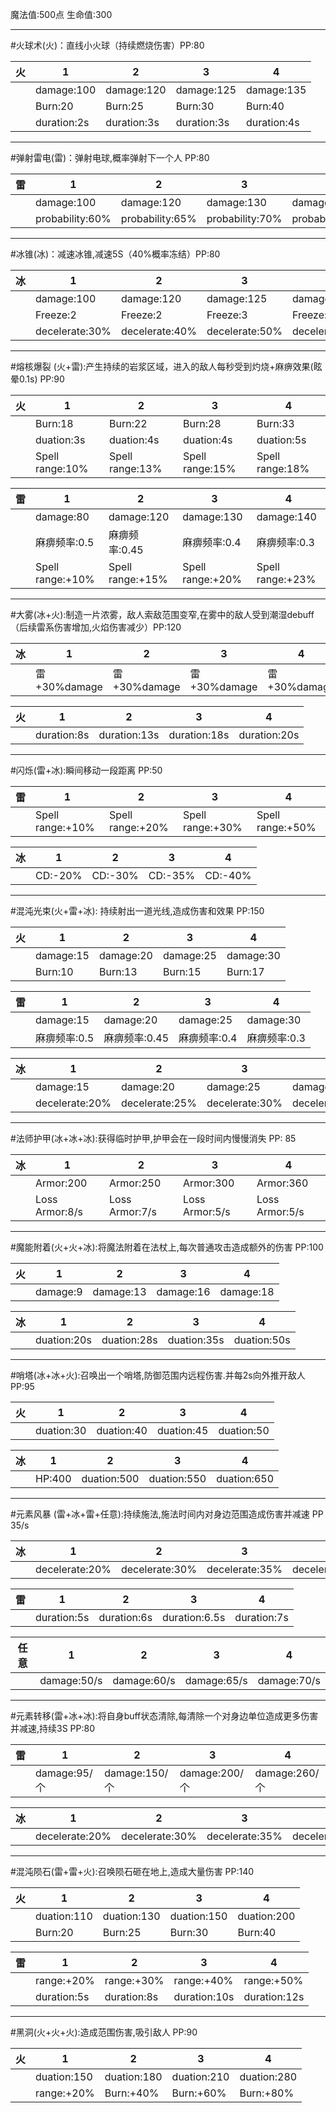 魔法值:500点 生命值:300

---

#火球术(火)：直线小火球（持续燃烧伤害）PP:80

| 火   | 1           | 2           | 3           | 4           |
| --- | ----------- | ----------- | ----------- | ----------- |
|     | damage:100  | damage:120  | damage:125  | damage:135  |
|     | Burn:20     | Burn:25     | Burn:30     | Burn:40     |
|     | duration:2s | duration:3s | duration:3s | duration:4s |

---

#弹射雷电(雷)：弹射电球,概率弹射下一个人 PP:80

| 雷   | 1               | 2               | 3               | 4               |
| --- | --------------- | --------------- | --------------- | --------------- |
|     | damage:100      | damage:120      | damage:130      | damage:150      |
|     | probability:60% | probability:65% | probability:70% | probability:75% |

---

#冰锥(冰)：减速冰锥,减速5S（40%概率冻结）PP:80

| 冰   | 1              | 2              | 3              | 4              |
| --- | -------------- | -------------- | -------------- | -------------- |
|     | damage:100     | damage:120     | damage:125     | damage:135     |
|     | Freeze:2       | Freeze:2       | Freeze:3       | Freeze:4       |
|     | decelerate:30% | decelerate:40% | decelerate:50% | decelerate:50% |

---

#熔核爆裂 (火+雷):产生持续的岩浆区域，进入的敌人每秒受到灼烧+麻痹效果(眩晕0.1s) PP:90

| 火   | 1               | 2               | 3               | 4               |
| --- | --------------- | --------------- | --------------- | --------------- |
|     | Burn:18         | Burn:22         | Burn:28         | Burn:33         |
|     | duation:3s      | duation:4s      | duation:4s      | duation:5s      |
|     | Spell range:10% | Spell range:13% | Spell range:15% | Spell range:18% |

| 雷   | 1                | 2                | 3                | 4                |
| --- | ---------------- | ---------------- | ---------------- | ---------------- |
|     | damage:80        | damage:120       | damage:130       | damage:140       |
|     | 麻痹频率:0.5         | 麻痹频率:0.45        | 麻痹频率:0.4         | 麻痹频率:0.3         |
|     | Spell range:+10% | Spell range:+15% | Spell range:+20% | Spell range:+23% |

---

#大雾(冰+火):制造一片浓雾，敌人索敌范围变窄,在雾中的敌人受到潮湿debuff（后续雷系伤害增加,火焰伤害减少）PP:120

| 冰   | 1           | 2           | 3           | 4           |
| --- | ----------- | ----------- | ----------- | ----------- |
|     | 雷+30%damage | 雷+30%damage | 雷+30%damage | 雷+30%damage |

| 火   | 1           | 2            | 3            | 4            |
| --- | ----------- | ------------ | ------------ | ------------ |
|     | duration:8s | duration:13s | duration:18s | duration:20s |

---

#闪烁(雷+冰):瞬间移动一段距离 PP:50

| 雷   | 1                | 2                | 3                | 4                |
| --- | ---------------- | ---------------- | ---------------- | ---------------- |
|     | Spell range:+10% | Spell range:+20% | Spell range:+30% | Spell range:+50% |

| 冰   | 1       | 2       | 3       | 4       |
| --- | ------- | ------- | ------- | ------- |
|     | CD:-20% | CD:-30% | CD:-35% | CD:-40% |

---

#混沌光束(火+雷+冰): 持续射出一道光线,造成伤害和效果 PP:150

| 火   | 1         | 2         | 3         | 4         |
| --- | --------- | --------- | --------- | --------- |
|     | damage:15 | damage:20 | damage:25 | damage:30 |
|     | Burn:10   | Burn:13   | Burn:15   | Burn:17   |

| 雷   | 1         | 2         | 3         | 4         |
| --- | --------- | --------- | --------- | --------- |
|     | damage:15 | damage:20 | damage:25 | damage:30 |
|     | 麻痹频率:0.5  | 麻痹频率:0.45 | 麻痹频率:0.4  | 麻痹频率:0.3  |

| 冰   | 1              | 2              | 3              | 4              |
| --- | -------------- | -------------- | -------------- | -------------- |
|     | damage:15      | damage:20      | damage:25      | damage:30      |
|     | decelerate:20% | decelerate:25% | decelerate:30% | decelerate:35% |

---

#法师护甲(冰+冰+冰):获得临时护甲,护甲会在一段时间内慢慢消失 PP: 85

| 冰   | 1              | 2              | 3              | 4              |
| --- | -------------- | -------------- | -------------- | -------------- |
|     | Armor:200      | Armor:250      | Armor:300      | Armor:360      |
|     | Loss Armor:8/s | Loss Armor:7/s | Loss Armor:5/s | Loss Armor:5/s |

---

#魔能附着(火+火+冰):将魔法附着在法杖上,每次普通攻击造成额外的伤害 PP:100

| 火   | 1        | 2         | 3         | 4         |
| --- | -------- | --------- | --------- | --------- |
|     | damage:9 | damage:13 | damage:16 | damage:18 |

| 冰   | 1           | 2           | 3           | 4           |
| --- | ----------- | ----------- | ----------- | ----------- |
|     | duation:20s | duation:28s | duation:35s | duation:50s |

---

#哨塔(冰+冰+火):召唤出一个哨塔,防御范围内远程伤害.并每2s向外推开敌人 PP:95

| 火   | 1          | 2          | 3          | 4          |
| --- | ---------- | ---------- | ---------- | ---------- |
|     | duation:30 | duation:40 | duation:45 | duation:50 |

| 冰   | 1      | 2           | 3           | 4           |
| --- | ------ | ----------- | ----------- | ----------- |
|     | HP:400 | duation:500 | duation:550 | duation:650 |

---

#元素风暴 (雷+冰+雷+任意):持续施法,施法时间内对身边范围造成伤害并减速 PP 35/s

| 冰   | 1              | 2              | 3              | 4              |
| --- | -------------- | -------------- | -------------- | -------------- |
|     | decelerate:20% | decelerate:30% | decelerate:35% | decelerate:40% |

| 雷   | 1           | 2           | 3             | 4           |
| --- | ----------- | ----------- | ------------- | ----------- |
|     | duration:5s | duration:6s | duration:6.5s | duration:7s |

| 任意  | 1           | 2           | 3           | 4           |
| --- | ----------- | ----------- | ----------- | ----------- |
|     | damage:50/s | damage:60/s | damage:65/s | damage:70/s |

---

#元素转移(雷+冰+冰):将自身buff状态清除,每清除一个对身边单位造成更多伤害并减速,持续3S PP:80

| 雷   | 1           | 2            | 3            | 4            |
| --- | ----------- | ------------ | ------------ | ------------ |
|     | damage:95/个 | damage:150/个 | damage:200/个 | damage:260/个 |

| 冰   | 1              | 2              | 3              | 4              |
| --- | -------------- | -------------- | -------------- | -------------- |
|     | decelerate:20% | decelerate:30% | decelerate:35% | decelerate:35% |

---
#混沌陨石(雷+雷+火):召唤陨石砸在地上,造成大量伤害 PP:140

| 火   | 1           | 2           | 3           | 4           |
| --- | ----------- | ----------- | ----------- | ----------- |
|     | duation:110 | duation:130 | duation:150 | duation:200 |
|     | Burn:20     | Burn:25     | Burn:30     | Burn:40     |

| 雷   | 1           | 2           | 3            | 4            |
| --- | ----------- | ----------- | ------------ | ------------ |
|     | range:+20%  | range:+30%  | range:+40%   | range:+50%   |
|     | duration:5s | duration:8s | duration:10s | duration:12s |

---
#黑洞(火+火+火):造成范围伤害,吸引敌人 PP:90

| 火   | 1           | 2           | 3           | 4           |
| --- | ----------- | ----------- | ----------- | ----------- |
|     | duation:150 | duation:180 | duation:210 | duation:280 |
|     | range:+20%  | Burn:+40%   | Burn:+60%   | Burn:+80%   |
